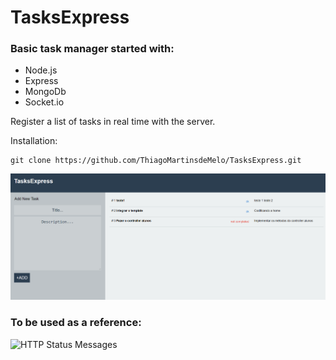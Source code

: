 # TasksExpress

### Basic task manager started with:

+ Node.js
+ Express
+ MongoDb
+ Socket.io

<p>Register a list of tasks in real time with the server.</p>
<p>Installation:</p>

```
git clone https://github.com/ThiagoMartinsdeMelo/TasksExpress.git
```

![print](https://github.com/ThiagoMartinsdeMelo/TasksExpress/blob/master/public/images/tasksexpress.png)

### To be used as a reference:

![HTTP Status Messages](https://www.w3schools.com/tags/ref_httpmessages.asp)
